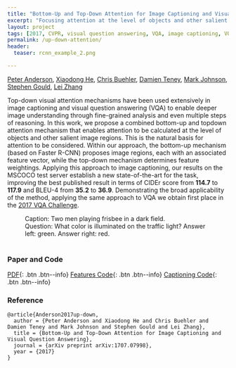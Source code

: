 ```yaml
---
title: "Bottom-Up and Top-Down Attention for Image Captioning and Visual Question Answering"
excerpt: "Focusing attention at the level of objects and other salient image regions."
layout: project
tags: [2017, CVPR, visual question answering, VQA, image captioning, VQA challenge]
permalink: /up-down-attention/
header:
  teaser: rcnn_example_2.png

---
```


[Peter Anderson](/), [Xiaodong He](https://www.microsoft.com/en-us/research/people/xiaohe/), [Chris Buehler](https://www.linkedin.com/in/christopher-buehler-3656a29), [Damien Teney](https://www.damienteney.info/), [Mark Johnson](http://web.science.mq.edu.au/~mjohnson/), [Stephen Gould](http://users.cecs.anu.edu.au/~sgould/), [Lei Zhang](https://www.microsoft.com/en-us/research/people/leizhang/)

Top-down visual attention mechanisms have been used extensively in image captioning and visual question answering (VQA) to enable deeper image understanding through fine-grained analysis and even multiple steps of reasoning. In this work, we propose a combined bottom-up and topdown attention mechanism that enables attention to be calculated at the level of objects and other salient image regions. This is the natural basis for attention to be considered. Within our approach, the bottom-up mechanism (based on Faster R-CNN) proposes image regions, each with an associated feature vector, while the top-down mechanism determines feature weightings. Applying this approach to image captioning, our results on the MSCOCO test server establish a new state-of-the-art for the task, improving the best published result in terms of CIDEr score from **114.7** to **117.9** and BLEU-4 from **35.2** to **36.9**. Demonstrating the broad applicability of the method, applying the same approach to VQA we obtain first place in the [2017 VQA Challenge](http://www.visualqa.org/workshop.html). 

<figure class="align-center"> 
  <figcaption>Caption: Two men playing frisbee in a dark field.</figcaption>
  <img src="{{ site.url }}{{ site.baseurl }}/images/20459.png" alt="">
  <figcaption>Question: What color is illuminated on the traffic light? Answer left: green. Answer right: red.</figcaption>
  <img src="{{ site.url }}{{ site.baseurl }}/images/vqa_527379.png" alt="" style="max-width: 47%;">
  <img src="{{ site.url }}{{ site.baseurl }}/images/vqa_27756.png" alt="" style="max-width: 47%;">
</figure>

### Paper and Code

[PDF](/images/1707.07998-up-down.pdf){: .btn .btn--info}
[Features Code](https://github.com/peteanderson80/bottom-up-attention){: .btn .btn--info}
[Captioning Code](https://github.com/peteanderson80/Up-Down-Captioner){: .btn .btn--info}


### Reference
```
@article{Anderson2017up-down,
  author = {Peter Anderson and Xiaodong He and Chris Buehler and Damien Teney and Mark Johnson and Stephen Gould and Lei Zhang},
  title = {Bottom-Up and Top-Down Attention for Image Captioning and Visual Question Answering},
  journal = {arXiv preprint arXiv:1707.07998},
  year = {2017}
}
```

